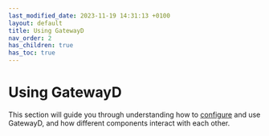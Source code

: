 ```yaml
---
last_modified_date: 2023-11-19 14:31:13 +0100
layout: default
title: Using GatewayD
nav_order: 2
has_children: true
has_toc: true
---
```


# Using GatewayD

This section will guide you through understanding how to [configure](/using-gatewayd/configuration) and use GatewayD, and how different components interact with each other.
